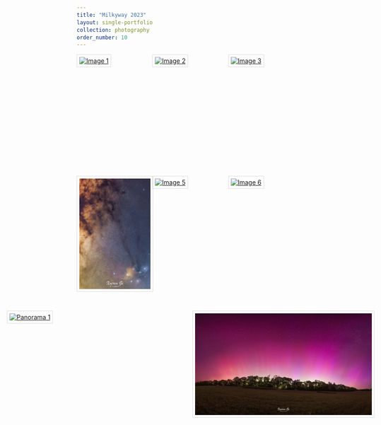 ```yaml
---
title: "Milkyway 2023"
layout: single-portfolio
collection: photography
order_number: 10
---
```


<link href="https://cdn.jsdelivr.net/npm/lightbox2@2.11.3/dist/css/lightbox.min.css" rel="stylesheet">
<script src="https://cdn.jsdelivr.net/npm/lightbox2@2.11.3/dist/js/lightbox.min.js"></script>

<script>
  document.addEventListener('contextmenu', function(e) {
    if (e.target.tagName === 'IMG') {
      e.preventDefault();
    }
  });
</script>

<style>
  .image-grid {
    display: grid;
    grid-template-columns: repeat(3, 1fr);
    gap: 10px;
    justify-content: center;
    grid-auto-rows: 1fr;
  }
  .image-grid figure {
    margin: 0;
  }
  .image-grid img {
    width: 180px;
    height: 250px;
    padding: 5px;
    border: 1px solid #ddd;
    margin: auto;
    -webkit-user-drag: none;
    user-drag: none;
    -webkit-user-select: none;
    -moz-user-select: none;
    -ms-user-select: none;
    user-select: none;
    pointer-events: none;
  }
  .image-grid figcaption {
    text-align: center;
    font-size: 12px;
    color: #666;
    margin-top: 5px;
  }
  .copyright {
    text-align: center;
    font-size: 12px;
    color: #666;
    margin-top: 20px;
  }
  .overlay {
    position: absolute;
    top: 0;
    left: 0;
    width: 100%;
    height: 100%;
    background: transparent;
  }
</style>

<div class="image-grid">
  <figure>
    <a href="/images/photography/milkyway/m0.jpg" data-lightbox="milkyway"><img src="/images/photography/milkyway/m0.jpg" alt="Image 1"></a>
  </figure>
  <figure>
    <a href="/images/photography/milkyway/m1.jpg" data-lightbox="milkyway"><img src="/images/photography/milkyway/m1.jpg" alt="Image 2"></a>
  </figure>
  <figure>
    <a href="/images/photography/milkyway/m2.jpg" data-lightbox="milkyway"><img src="/images/photography/milkyway/m2.jpg" alt="Image 3"></a>
  </figure>
  <figure>
    <a href="/images/photography/milkyway/m3.jpg" data-lightbox="milkyway"><img src="/images/photography/milkyway/m3.jpg" alt="Image 4"></a>
  </figure>
  <figure>
    <a href="/images/photography/milkyway/m4.jpg" data-lightbox="milkyway"><img src="/images/photography/milkyway/m4.jpg" alt="Image 5"></a>
  </figure>
  <figure>
    <a href="/images/photography/milkyway/m5.jpg" data-lightbox="milkyway"><img src="/images/photography/milkyway/m5.jpg" alt="Image 6"></a>
  </figure>
</div>



<style>
  .panorama-grid {
    margin-top: 40px; /* Add a margin of 40px to create space */
    display: grid;
    grid-template-columns: repeat(2, 1fr); /* Create 2 columns */
    justify-content: center;
    gap: 20px;
  }
  .panorama {
    width: 400px; /* Adjust the width to fit your panorama images */
    height: 230px; /* Adjust the height to fit your panorama images */
  }
  .panorama img {
    width: 100%;
    height: 100%;
    object-fit: cover;
    padding: 5px;
    border: 1px solid #ddd;
  }
  .copyright {
    text-align: center;
    font-size: 12px;
    color: #666;
    margin-top: 20px;
  }
</style>

<div class="panorama-grid">
  <div class="panorama">
    <a href="/images/photography/milkyway/p1.jpg" data-lightbox="milkyway"><img src="/images/photography/milkyway/p1.jpg" alt="Panorama 1"></a>
  </div>
  <div class="panorama">
    <a href="/images/photography/milkyway/p2.jpg" data-lightbox="milkyway"><img src="/images/photography/milkyway/p2.jpg" alt="Panorama 2"></a>
  </div>
</div>

